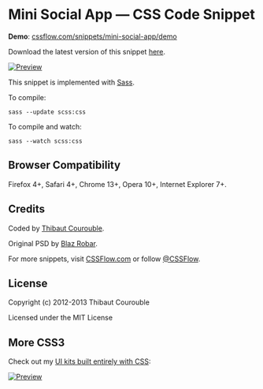 # Mini Social App — CSS Code Snippet

**Demo**: [cssflow.com/snippets/mini-social-app/demo](http://www.cssflow.com/snippets/mini-social-app/demo)

Download the latest version of this snippet [here](http://www.cssflow.com/snippets/mini-social-app.zip).

[![Preview](http://cdn.cssflow.com/snippets/mini-social-app/preview-580.png)](http://www.cssflow.com/snippets/mini-social-app)

This snippet is implemented with [Sass](https://github.com/nex3/sass).

To compile:

`sass --update scss:css`

To compile and watch:

`sass --watch scss:css`

## Browser Compatibility

Firefox 4+, Safari 4+, Chrome 13+, Opera 10+, Internet Explorer 7+.

## Credits

Coded by [Thibaut Courouble](http://thibaut.me).

Original PSD by [Blaz Robar](http://www.blazrobar.com/2012/free-psd-files/mini-social-app-design/).

For more snippets, visit [CSSFlow.com](http://www.cssflow.com) or follow [@CSSFlow](https://twitter.com/CSSFlow).

## License

Copyright (c) 2012-2013 Thibaut Courouble

Licensed under the MIT License

## More CSS3

Check out my [UI kits built entirely with CSS](http://www.cssflow.com/ui-kits):

[![Preview](http://cdn.cssflow.com/kits/all_kits_preview_850.png)](http://www.cssflow.com/ui-kits)
